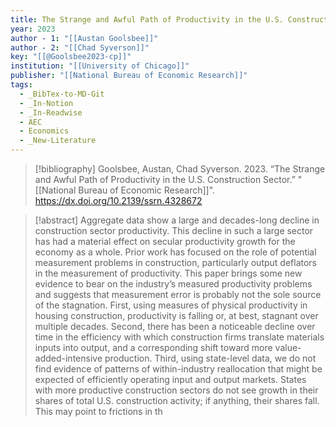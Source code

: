 ```yaml
---
title: The Strange and Awful Path of Productivity in the U.S. Construction Sector
year: 2023
author - 1: "[[Austan Goolsbee]]"
author - 2: "[[Chad Syverson]]"
key: "[[@Goolsbee2023-cp]]"
institution: "[[University of Chicago]]"
publisher: "[[National Bureau of Economic Research]]"
tags:
  - _BibTex-to-MD-Git
  - _In-Notion
  - _In-Readwise
  - AEC
  - Economics
  - _New-Literature
---
```


> [!bibliography]
> Goolsbee, Austan, Chad Syverson. 2023. “The Strange and Awful Path of Productivity in the U.S. Construction Sector.” "[[National Bureau of Economic Research]]". https://dx.doi.org/10.2139/ssrn.4328672

> [!abstract]
> Aggregate data show a large and decades-long decline in construction sector productivity. This decline in such a large sector has had a material effect on secular productivity growth for the economy as a whole. Prior work has focused on the role of potential measurement problems in construction, particularly output deflators in the measurement of productivity. This paper brings some new evidence to bear on the industry’s measured productivity problems and suggests that measurement error is probably not the sole source of the stagnation. First, using measures of physical productivity in housing construction, productivity is falling or, at best, stagnant over multiple decades. Second, there has been a noticeable decline over time in the efficiency with which construction firms translate materials inputs into output, and a corresponding shift toward more value-added-intensive production. Third, using state-level data, we do not find evidence of patterns of within-industry reallocation that might be expected of efficiently operating input and output markets. States with more productive construction sectors do not see growth in their shares of total U.S. construction activity; if anything, their shares fall. This may point to frictions in th